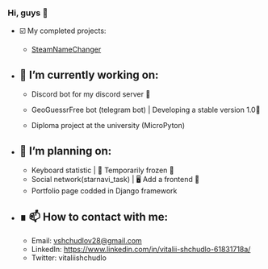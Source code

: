 ### Hi, guys 👋

- ☑️ My completed projects:
    - [SteamNameChanger](https://github.com/vitaliishchudlo/steam_name_changer)


- 🔭 I’m currently working on: 
    -
  - Discord bot for my discord server 🤖
  - GeoGuessrFree bot (telegram bot) | Developing a stable version 1.0🔋

  - Diploma project at the university (MicroPyton) 
   

- 📝 I’m planning on: 
    -
  - Keyboard statistic | 🧊 Temporarily frozen 🧊
  - Social network(starnavi_task) | 🖥 Add a frontend 🔄
  - Portfolio page codded in Django framework


- ∎ 📫 How to contact with me:
    -
  - Email: vshchudlov28@gmail.com
  - LinkedIn: https://www.linkedin.com/in/vitalii-shchudlo-61831718a/
  - Twitter: vitaliishchudlo

<!--
- 🌱 I’m currently learning: 
- 👯 I’m looking to collaborate on 
- 🤔 I’m looking for help with 
- 💬 Ask me about 
- 😄 Pronouns: 
- ⚡ Fun fact: - 🌱 I’m currently learning: 
- 👯 I’m looking to collaborate on 
- 🤔 I’m looking for help with 
- 💬 Ask me about 
- 😄 Pronouns: 
- ⚡ Fun fact: 
